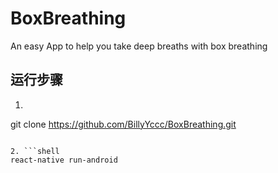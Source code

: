 # BoxBreathing
An easy App to help you take deep breaths with box breathing

## 运行步骤

1. ```shell
  git clone https://github.com/BillyYccc/BoxBreathing.git
  ```

2. ```shell 
  react-native run-android
  ```